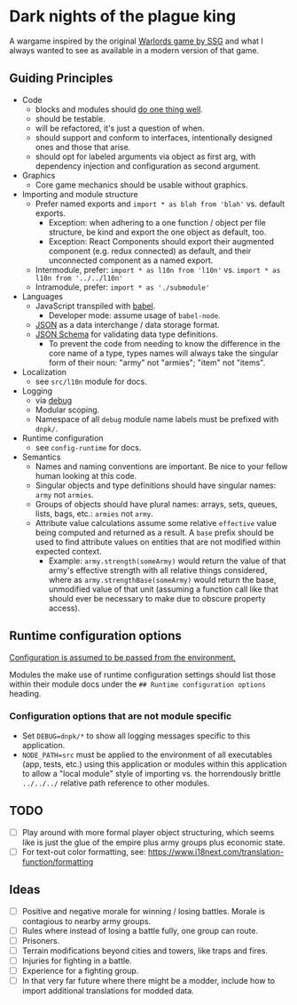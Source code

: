 # Dark nights of the plague king

A wargame inspired by the original [Warlords game by SSG](https://en.wikipedia.org/wiki/Warlords_(1990_video_game)) and what I always wanted to see as available in a modern version of that game.

## Guiding Principles

* Code
    * blocks and modules should [do one thing well](https://en.wikipedia.org/wiki/Unix_philosophy).
    * should be testable.
    * will be refactored, it's just a question of when.
    * should support and conform to interfaces, intentionally designed ones and those that arise.
    * should opt for labeled arguments via object as first arg, with dependency injection and configuration as second argument.
* Graphics
    * Core game mechanics should be usable without graphics.
* Importing and module structure
    * Prefer named exports and `import * as blah from 'blah'` vs. default exports.
        * Exception: when adhering to a one function / object per file structure, be kind and export the one object as default, too.
        * Exception: React Components should export their augmented component (e.g. redux connected) as default, and their unconnected component as a named export.
    * Intermodule, prefer: `import * as l10n from 'l10n'` vs. `import * as l10n from '../../l10n'`
    * Intramodule, prefer: `import * as './submodule'`
* Languages
    * JavaScript transpiled with [babel](https://babeljs.io/).
        * Developer mode: assume usage of `babel-node`.
    * [JSON](http://json.org/) as a data interchange / data storage format.
    * [JSON Schema](https://json-schema.org) for validating data type definitions.
        * To prevent the code from needing to know the difference in the core name of a type, types names will always take the singular form of their noun: "army" not "armies"; "item" not "items".
* Localization
    * see `src/l10n` module for docs.
* Logging
    * via [debug](https://github.com/visionmedia/debug)
    * Modular scoping.
    * Namespace of all `debug` module name labels must be prefixed with `dnpk/`.
* Runtime configuration
    * see `config-runtime` for docs.
* Semantics
    * Names and naming conventions are important. Be nice to your fellow human looking at this code.
    * Singular objects and type definitions should have singular names: `army` not `armies`.
    * Groups of objects should have plural names: arrays, sets, queues, lists, bags, etc.: `armies` not `army`.
    * Attribute value calculations assume some relative `effective` value being computed and returned as a result. A `base` prefix should be used to find attribute values on entities that are not modified within expected context.
        * Example: `army.strength(someArmy)` would return the value of that army's effective strength with all relative things considered, where as `army.strengthBase(someArmy)` would return the base, unmodified value of that unit (assuming a function call like that should ever be necessary to make due to obscure property access).

## Runtime configuration options

[Configuration is assumed to be passed from the environment.](https://12factor.net/config)

Modules the make use of runtime configuration settings should list those within their module docs under the `## Runtime configuration options` heading.

### Configuration options that are not module specific

* Set `DEBUG=dnpk/*` to show all logging messages specific to this application.
* `NODE_PATH=src` must be applied to the environment of all executables (app, tests, etc.) using this application or modules within this application to allow a "local module" style of importing vs. the horrendously brittle `../../../` relative path reference to other modules.

## TODO

- [ ] Play around with more formal player object structuring, which seems like is just the glue of the empire plus army groups plus economic state.
- [ ] For text-out color formatting, see: https://www.i18next.com/translation-function/formatting

## Ideas

- [ ] Positive and negative morale for winning / losing battles. Morale is contagious to nearby army groups.
- [ ] Rules where instead of losing a battle fully, one group can route.
- [ ] Prisoners.
- [ ] Terrain modifications beyond cities and towers, like traps and fires.
- [ ] Injuries for fighting in a battle.
- [ ] Experience for a fighting group.
- [ ] In that very far future where there might be a modder, include how to import additional translations for modded data.
